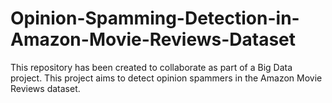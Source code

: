 # Opinion-Spamming-Detection-in-Amazon-Movie-Reviews-Dataset
This repository has been created to collaborate as part of a Big Data project. This project aims to detect opinion spammers in the Amazon Movie Reviews dataset.
